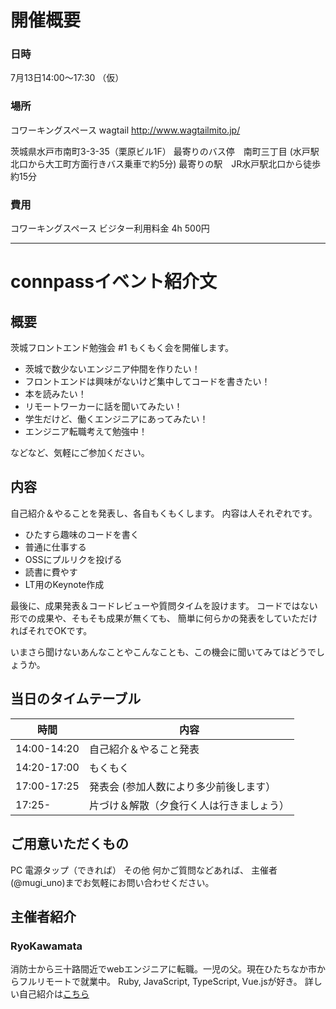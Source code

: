 # 開催概要

### 日時
7月13日14:00〜17:30 （仮）

### 場所
コワーキングスペース wagtail
http://www.wagtailmito.jp/

茨城県水戸市南町3-3-35（栗原ビル1F）
最寄りのバス停　南町三丁目
(水戸駅北口から大工町方面行きバス乗車で約5分)
最寄りの駅　JR水戸駅北口から徒歩約15分

### 費用
コワーキングスペース ビジター利用料金
4h 500円

---
# connpassイベント紹介文

## 概要
茨城フロントエンド勉強会 #1 もくもく会を開催します。

* 茨城で数少ないエンジニア仲間を作りたい！
* フロントエンドは興味がないけど集中してコードを書きたい！
* 本を読みたい！
* リモートワーカーに話を聞いてみたい！
* 学生だけど、働くエンジニアにあってみたい！
* エンジニア転職考えて勉強中！

などなど、気軽にご参加ください。

## 内容
自己紹介＆やることを発表し、各自もくもくします。
内容は人それぞれです。

* ひたすら趣味のコードを書く
* 普通に仕事する
* OSSにプルリクを投げる
* 読書に費やす
* LT用のKeynote作成

最後に、成果発表＆コードレビューや質問タイムを設けます。
コードではない形での成果や、そもそも成果が無くても、
簡単に何らかの発表をしていただければそれでOKです。

いまさら聞けないあんなことやこんなことも、この機会に聞いてみてはどうでしょうか。

## 当日のタイムテーブル
| 時間 |	内容 |
|---|---|
| 14:00-14:20 | 自己紹介＆やること発表 |
| 14:20-17:00 | もくもく |
| 17:00-17:25 |	発表会 (参加人数により多少前後します）|
| 17:25- | 片づけ＆解散（夕食行く人は行きましょう）|

## ご用意いただくもの
PC
電源タップ（できれば）
その他
何かご質問などあれば、 主催者(@mugi_uno)までお気軽にお問い合わせください。

## 主催者紹介

### RyoKawamata
消防士から三十路間近でwebエンジニアに転職。一児の父。現在ひたちなか市からフルリモートで就業中。
Ruby, JavaScript, TypeScript, Vue.jsが好き。
詳しい自己紹介は[こちら](https://note.mu/ryo_kawamata/n/n4fc0fa900314)
